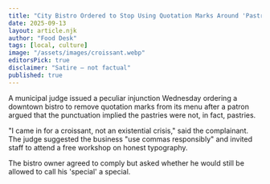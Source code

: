 ```yaml
---
title: "City Bistro Ordered to Stop Using Quotation Marks Around 'Pastries'"
date: 2025-09-13
layout: article.njk
author: "Food Desk"
tags: [local, culture]
image: "/assets/images/croissant.webp"
editorsPick: true
disclaimer: "Satire — not factual"
published: true
---
```


A municipal judge issued a peculiar injunction Wednesday ordering a downtown bistro to remove quotation marks from its menu after a patron argued that the punctuation implied the pastries were not, in fact, pastries.

"I came in for a croissant, not an existential crisis," said the complainant. The judge suggested the business "use commas responsibly" and invited staff to attend a free workshop on honest typography.

The bistro owner agreed to comply but asked whether he would still be allowed to call his 'special' a special.